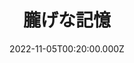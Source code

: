 ---
date: 2022-11-05T00:20:00.000Z
image: /img/gallery-sohosai2022-free-20.jpg
title: 朧げな記憶
name: 修士2年　nosuke
description: 消えてしまいそうな夏、君との記憶
---